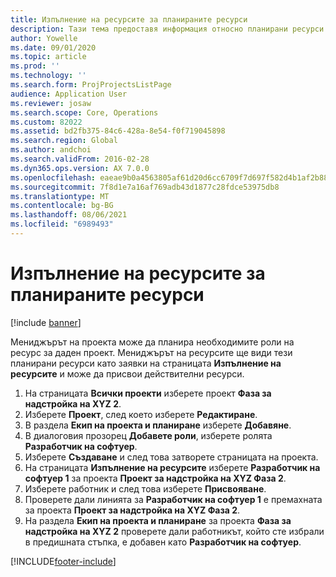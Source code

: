 ```yaml
---
title: Изпълнение на ресурсите за планираните ресурси
description: Тази тема предоставя информация относно планирани ресурси за проект.
author: Yowelle
ms.date: 09/01/2020
ms.topic: article
ms.prod: ''
ms.technology: ''
ms.search.form: ProjProjectsListPage
audience: Application User
ms.reviewer: josaw
ms.search.scope: Core, Operations
ms.custom: 82022
ms.assetid: bd2fb375-84c6-428a-8e54-f0f719045898
ms.search.region: Global
ms.author: andchoi
ms.search.validFrom: 2016-02-28
ms.dyn365.ops.version: AX 7.0.0
ms.openlocfilehash: eaeae9b0a4563805af61d20d6cc6709f7d697f582d4b1af2b883b292ac482af5
ms.sourcegitcommit: 7f8d1e7a16af769adb43d1877c28fdce53975db8
ms.translationtype: MT
ms.contentlocale: bg-BG
ms.lasthandoff: 08/06/2021
ms.locfileid: "6989493"
---
```

# <a name="resource-fulfillment-for-planned-resources"></a>Изпълнение на ресурсите за планираните ресурси

[!include [banner](../includes/banner.md)]

Мениджърът на проекта може да планира необходимите роли на ресурс за даден проект. Мениджърът на ресурсите ще види тези планирани ресурси като заявки на страницата **Изпълнение на ресурсите** и може да присвои действителни ресурси.

1. На страницата **Всички проекти** изберете проект **Фаза за надстройка на XYZ 2**.
2. Изберете **Проект**, след което изберете **Редактиране**.
3. В раздела **Екип на проекта и планиране** изберете **Добавяне**.
4. В диалоговия прозорец **Добавете роли**, изберете ролята **Разработчик на софтуер**.
5. Изберете **Създаване** и след това затворете страницата на проекта.
6. На страницата **Изпълнение на ресурсите** изберете **Разработчик на софтуер 1** за проекта **Проект за надстройка на XYZ Фаза 2**.
7. Изберете работник и след това изберете **Присвояване**.
8. Проверете дали линията за **Разработчик на софтуер 1** е премахната за проекта **Проект за надстройка на XYZ Фаза 2**.
9. На раздела **Екип на проекта и планиране** за проекта **Фаза за надстройка на XYZ 2** проверете дали работникът, който сте избрали в предишната стъпка, е добавен като **Разработчик на софтуер**.


[!INCLUDE[footer-include](../includes/footer-banner.md)]